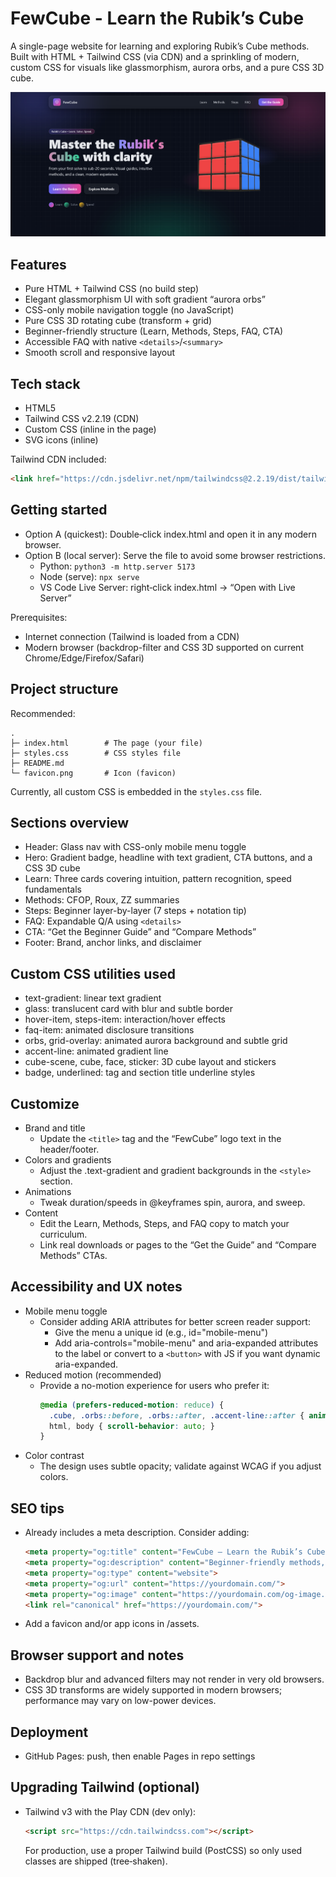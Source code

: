 # FewCube - Learn the Rubik’s Cube

A single-page website for learning and exploring Rubik’s Cube methods. Built with HTML + Tailwind CSS (via CDN) and a sprinkling of modern, custom CSS for visuals like glassmorphism, aurora orbs, and a pure CSS 3D cube.

![alt text](asset/SS-hero.png)

## Features

- Pure HTML + Tailwind CSS (no build step)
- Elegant glassmorphism UI with soft gradient “aurora orbs”
- CSS-only mobile navigation toggle (no JavaScript)
- Pure CSS 3D rotating cube (transform + grid)
- Beginner-friendly structure (Learn, Methods, Steps, FAQ, CTA)
- Accessible FAQ with native `<details>`/`<summary>`
- Smooth scroll and responsive layout

## Tech stack

- HTML5
- Tailwind CSS v2.2.19 (CDN)
- Custom CSS (inline in the page)
- SVG icons (inline)

Tailwind CDN included:
```html
<link href="https://cdn.jsdelivr.net/npm/tailwindcss@2.2.19/dist/tailwind.min.css" rel="stylesheet">
```

## Getting started

- Option A (quickest): Double‑click index.html and open it in any modern browser.
- Option B (local server): Serve the file to avoid some browser restrictions.
  - Python: `python3 -m http.server 5173`
  - Node (serve): `npx serve`
  - VS Code Live Server: right‑click index.html → “Open with Live Server”

Prerequisites:
- Internet connection (Tailwind is loaded from a CDN)
- Modern browser (backdrop-filter and CSS 3D supported on current Chrome/Edge/Firefox/Safari)

## Project structure

Recommended:
```
.
├─ index.html        # The page (your file)
├─ styles.css        # CSS styles file
├─ README.md
└─ favicon.png       # Icon (favicon)
```

Currently, all custom CSS is embedded in the `styles.css` file.

## Sections overview

- Header: Glass nav with CSS-only mobile menu toggle
- Hero: Gradient badge, headline with text gradient, CTA buttons, and a CSS 3D cube
- Learn: Three cards covering intuition, pattern recognition, speed fundamentals
- Methods: CFOP, Roux, ZZ summaries
- Steps: Beginner layer-by-layer (7 steps + notation tip)
- FAQ: Expandable Q/A using `<details>`
- CTA: “Get the Beginner Guide” and “Compare Methods”
- Footer: Brand, anchor links, and disclaimer

## Custom CSS utilities used

- text-gradient: linear text gradient
- glass: translucent card with blur and subtle border
- hover-item, steps-item: interaction/hover effects
- faq-item: animated disclosure transitions
- orbs, grid-overlay: animated aurora background and subtle grid
- accent-line: animated gradient line
- cube-scene, cube, face, sticker: 3D cube layout and stickers
- badge, underlined: tag and section title underline styles

## Customize

- Brand and title
  - Update the `<title>` tag and the “FewCube” logo text in the header/footer.
- Colors and gradients
  - Adjust the .text-gradient and gradient backgrounds in the `<style>` section.
- Animations
  - Tweak duration/speeds in @keyframes spin, aurora, and sweep.
- Content
  - Edit the Learn, Methods, Steps, and FAQ copy to match your curriculum.
  - Link real downloads or pages to the “Get the Guide” and “Compare Methods” CTAs.

## Accessibility and UX notes

- Mobile menu toggle
  - Consider adding ARIA attributes for better screen reader support:
    - Give the menu a unique id (e.g., id="mobile-menu")
    - Add aria-controls="mobile-menu" and aria-expanded attributes to the label or convert to a `<button>` with JS if you want dynamic aria-expanded.
- Reduced motion (recommended)
  - Provide a no-motion experience for users who prefer it:
    ```css
    @media (prefers-reduced-motion: reduce) {
      .cube, .orbs::before, .orbs::after, .accent-line::after { animation: none !important; }
      html, body { scroll-behavior: auto; }
    }
    ```
- Color contrast
  - The design uses subtle opacity; validate against WCAG if you adjust colors.

## SEO tips

- Already includes a meta description. Consider adding:
  ```html
  <meta property="og:title" content="FewCube — Learn the Rubik’s Cube">
  <meta property="og:description" content="Beginner-friendly methods, speedcubing insights, and beautiful visuals.">
  <meta property="og:type" content="website">
  <meta property="og:url" content="https://yourdomain.com/">
  <meta property="og:image" content="https://yourdomain.com/og-image.jpg">
  <link rel="canonical" href="https://yourdomain.com/">
  ```
- Add a favicon and/or app icons in /assets.

## Browser support and notes

- Backdrop blur and advanced filters may not render in very old browsers.
- CSS 3D transforms are widely supported in modern browsers; performance may vary on low-power devices.

## Deployment

- GitHub Pages: push, then enable Pages in repo settings

## Upgrading Tailwind (optional)

- Tailwind v3 with the Play CDN (dev only):
  ```html
  <script src="https://cdn.tailwindcss.com"></script>
  ```
  For production, use a proper Tailwind build (PostCSS) so only used classes are shipped (tree‑shaken).

